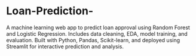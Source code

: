 # Loan-Prediction-
A machine learning web app to predict loan approval using Random Forest and Logistic Regression. Includes data cleaning, EDA, model training, and evaluation. Built with Python, Pandas, Scikit-learn, and deployed using Streamlit for interactive prediction and analysis.


